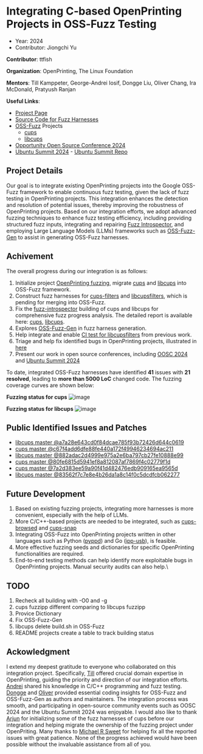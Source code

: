 # Integrating C‐based OpenPrinting Projects in OSS‐Fuzz Testing

- Year: 2024
- Contributor: Jiongchi Yu


**Contributor**: ttfish

**Organization**: OpenPrinting, The Linux Foundation 

**Mentors**: Till Kamppeter, George-Andrei Iosif, Dongge Liu, Oliver Chang, Ira McDonald, Pratyush Ranjan 

**Useful Links**:
* [Project Page](https://summerofcode.withgoogle.com/programs/2024/projects/QX4kRWZO)
* [Source Code for Fuzz Harnesses](https://github.com/OpenPrinting/fuzzing)
* [OSS-Fuzz](https://github.com/google/oss-fuzz/) Projects
  * [cups](https://github.com/google/oss-fuzz/tree/master/projects/cups)
  * [libcups](https://github.com/google/oss-fuzz/tree/master/projects/libcups)
* [Opportunity Open Source Conference 2024](https://events.canonical.com/event/89/contributions/475/)
* [Ubuntu Summit 2024](https://events.canonical.com/event/51/contributions/540/) - [Ubuntu Summit Repo](https://github.com/iosifache/fuzzingintheopen)

## Project Details

Our goal is to integrate existing OpenPrinting projects into the Google OSS-Fuzz framework to enable continuous fuzz testing, given the lack of fuzz testing in OpenPrinting projects. This integration enhances the detection and resolution of potential issues, thereby improving the robustness of OpenPrinting projects. Based on our integration efforts, we adopt advanced fuzzing techniques to enhance fuzz testing efficiency, including providing structured fuzz inputs, integrating and repairing [Fuzz Introspector](https://github.com/ossf/fuzz-introspector), and employing Large Language Models (LLMs) frameworks such as [OSS-Fuzz-Gen](https://github.com/google/oss-fuzz-gen) to assist in generating OSS-Fuzz harnesses.

## Achivement

The overall progress during our integration is as follows:

1. Initialize project [OpenPrinting fuzzing](https://github.com/OpenPrinting/fuzzing), migrate [cups](https://github.com/google/oss-fuzz/tree/master/projects/cups) and [libcups](https://github.com/google/oss-fuzz/tree/master/projects/libcups) into OSS-Fuzz framework.
2. Construct fuzz harnesses for [cups-filters](https://github.com/OpenPrinting/fuzzing/tree/main/projects/cups-filters) and [libcupsfilters](https://github.com/OpenPrinting/fuzzing/tree/main/projects/libcupsfilters), which is pending for merging into OSS-Fuzz.
3. Fix the [fuzz-introspector](https://github.com/ossf/fuzz-introspector) building of cups and libcups for comprehensive fuzz progress analysis. The detailed report is available here: [cups](https://storage.googleapis.com/oss-fuzz-introspector/cups/inspector-report/20241104/fuzz_report.html), [libcups](https://storage.googleapis.com/oss-fuzz-introspector/libcups/inspector-report/20241104/fuzz_report.html).
4. Explores [OSS-Fuzz-Gen](https://github.com/google/oss-fuzz-gen) in fuzz harness generation.
5. Help integrate and enable [CI test for libcupsfilters](https://github.com/OpenPrinting/libcupsfilters/pull/58) from previous work.
6. Triage and help fix identified bugs in OpenPrinting projects, illustrated in [here](#fixed-code)
7. Present our work in open source conferences, including [OOSC 2024](https://events.canonical.com/event/89/contributions/475/) and [Ubuntu Summit 2024](https://events.canonical.com/event/51/contributions/540/)

To date, integrated OSS-Fuzz harnesses have identified **41** issues with **21 resolved**, leading to **more than 5000 LoC** changed code. The fuzzing coverage curves are shown below: 

**Fuzzing status for cups**
![image](https://github.com/user-attachments/assets/dca47d22-abff-416a-93e7-52db297a5d92)


**Fuzzing status for libcups**
![image](https://github.com/user-attachments/assets/f30a025a-364e-4b06-addd-28e9760e2de9)

<a name="fixed-code"></a>
## Public Identified Issues and Patches

* [libcups master @a7a28e643cd0f84dcae785f93b72426d644c0619](https://github.com/OpenPrinting/libcups/commit/a7a28e643cd0f84dcae785f93b72426d644c0619)
* [cups master @c67f4add6dfe88fe440a172f49946234694ac211](https://github.com/OpenPrinting/cups/commit/c67f4add6dfe88fe440a172f49946234694ac211)
* [libcups master @882adac2d4999e975a2e6ba797cb27fe10888e99](https://github.com/OpenPrinting/libcups/commit/882adac2d4999e975a2e6ba797cb27fe10888e99)
* [cups master @80fe6815d5941ef8a812087af7869f4c02779f1d](https://github.com/OpenPrinting/cups/commit/80fe6815d5941ef8a812087af7869f4c02779f1d)
* [cups master @7a2d383ee59a90f41d482476edb909165ea9565d](https://github.com/OpenPrinting/cups/commit/7a2d383ee59a90f41d482476edb909165ea9565d)
* [libcups master @83562f7c7e8e4b26da1a8c14f0c5dcdfcb062277](https://github.com/OpenPrinting/libcups/commit/83562f7c7e8e4b26da1a8c14f0c5dcdfcb062277)


## Future Development

1. Based on existing fuzzing projects, integrating more harnesses is more convenient, especially with the help of LLMs.
2. More C/C++-based projects are needed to be integrated, such as [cups-browsed](https://github.com/OpenPrinting/cups-browsed) and [cups-snap](https://github.com/OpenPrinting/cups-snap)
3. Integrating OSS-Fuzz into OpenPrinting projects written in other languages such as Python ([pyppd](https://github.com/OpenPrinting/pyppd)) and Go ([ipp-usb](https://github.com/OpenPrinting/ipp-usb)), is feasible.
4. More effective fuzzing seeds and dictionaries for specific OpenPrinting functionalities are required.
5. End-to-end testing methods can help identify more exploitable bugs in OpenPrinting projects. Manual security audits can also help.\

## TODO

1. Recheck all building with -O0 and -g
2. cups fuzzipp different comparing to libcups fuzzipp
4. Provice Dictionary
6. Fix OSS-Fuzz-Gen
7. libcups delete build.sh in OSS-Fuzz
8. README projects create a table to track building status

## Ackowledgment

I extend my deepest gratitude to everyone who collaborated on this integration project. Specifically, [Till](https://github.com/tillkamppeter) offered crucial domain expertise in OpenPrinting, guiding the priority and direction of our integration efforts. [Andrei](https://github.com/iosifache) shared his knowledge in C/C++ programming and fuzz testing. [Dongge](https://github.com/DonggeLiu) and [Oliver](https://github.com/oliverchang) provided essential coding insights for OSS-Fuzz and OSS-Fuzz-Gen as authors and maintainers. The integration process was smooth, and participating in open-source community events such as OOSC 2024 and the Ubuntu Summit 2024 was enjoyable. I would also like to thank [Arjun](https://github.com/pkillarjun) for initializing some of the fuzz harnesses of cups before our integration and helping migrate the ownership of the fuzzing project under OpenPriting. Many thanks to [Michael R Sweet](https://github.com/michaelrsweet) for helping fix all the reported issues with great patience. None of the progress achieved would have been possible without the invaluable assistance from all of you.